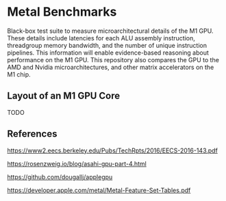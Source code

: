 # Metal Benchmarks

Black-box test suite to measure microarchitectural details of the M1 GPU. These details include latencies for each ALU assembly instruction, threadgroup memory bandwidth, and the number of unique instruction pipelines. This information will enable evidence-based reasoning about performance on the M1 GPU. This repository also compares the GPU to the AMD and Nvidia microarchitectures, and other matrix accelerators on the M1 chip.

## Layout of an M1 GPU Core

TODO

## References

https://www2.eecs.berkeley.edu/Pubs/TechRpts/2016/EECS-2016-143.pdf

https://rosenzweig.io/blog/asahi-gpu-part-4.html

https://github.com/dougallj/applegpu

https://developer.apple.com/metal/Metal-Feature-Set-Tables.pdf
